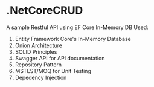 # .NetCoreCRUD
A sample Restful API using EF Core In-Memory DB
Used:
1. Entity Framework Core's In-Memory Database
2. Onion Architecture
3. SOLID Principles
4. Swagger API for API documentation
5. Repository Pattern
6. MSTEST/MOQ for Unit Testing
7. Depedency Injection
